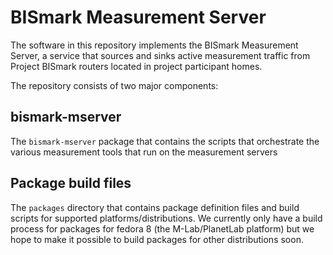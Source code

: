 # BISmark Measurement Server

The software in this repository implements the BISmark Measurement Server, a
service that sources and sinks active measurement traffic from Project BISmark
routers located in project participant homes.

The repository consists of two major components:

## bismark-mserver

The `bismark-mserver` package that contains the scripts that orchestrate the
various measurement tools that run on the measurement servers

## Package build files

The `packages` directory that contains package definition files and build
scripts for supported platforms/distributions. We currently only have a build
process for packages for fedora 8 (the M-Lab/PlanetLab platform) but we hope to
make it possible to build packages for other distributions soon.
